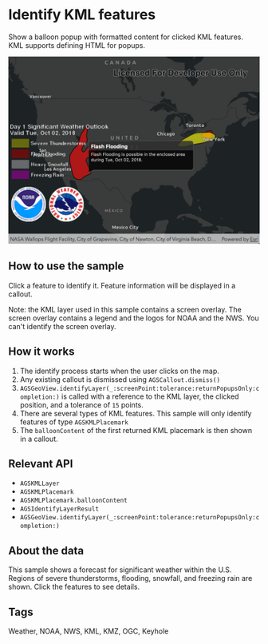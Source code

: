 # Identify KML features

Show a balloon popup with formatted content for clicked KML features. KML supports defining HTML for popups.

![](image1.png)

## How to use the sample

Click a feature to identify it. Feature information will be displayed in a callout. 

Note: the KML layer used in this sample contains a screen overlay. The screen overlay contains a legend and the logos for NOAA and the NWS. You can't identify the screen overlay.

## How it works

1. The identify process starts when the user clicks on the map. 
2. Any existing callout is dismissed using `AGSCallout.dismiss()`
3. `AGSGeoView.identifyLayer(_:screenPoint:tolerance:returnPopupsOnly:completion:)` is called with a reference to the KML layer, the clicked position, and a tolerance of `15` points.
4. There are several types of KML features. This sample will only identify features of type `AGSKMLPlacemark`
5. The `balloonContent` of the first returned KML placemark is then shown in a callout.

## Relevant API

* `AGSKMLLayer`
* `AGSKMLPlacemark`
* `AGSKMLPlacemark.balloonContent`
* `AGSIdentifyLayerResult`
* `AGSGeoView.identifyLayer(_:screenPoint:tolerance:returnPopupsOnly:completion:)`

## About the data

This sample shows a forecast for significant weather within the U.S. Regions of severe thunderstorms, flooding, snowfall, and freezing rain are shown. Click the features to see details.

## Tags

Weather, NOAA, NWS, KML, KMZ, OGC, Keyhole